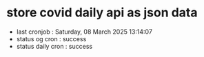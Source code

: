 # store covid daily api as json data

- last cronjob : Saturday, 08 March 2025 13:14:07
- status og cron : success
- status daily cron : success
      
      